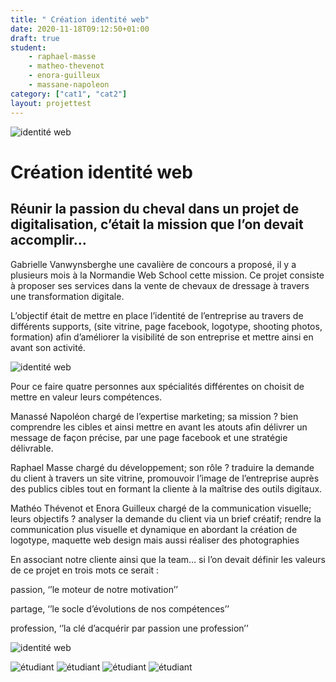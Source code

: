 ```yaml
---
title: " Création identité web"
date: 2020-11-18T09:12:50+01:00
draft: true
student:
    - raphael-masse
    - matheo-thevenot
    - enora-guilleux
    - massane-napoleon
category: ["cat1", "cat2"]   
layout: projettest
---
```


![identité web](/imagesprojets/Creation-Identité-Web/images/ciw02.png)

# Création identité web

## Réunir la passion du cheval dans un projet de digitalisation, c’était la mission que l’on devait accomplir…

Gabrielle Vanwynsberghe une cavalière de concours a proposé, il y a plusieurs mois à la Normandie Web School cette mission. Ce projet consiste à proposer ses services dans la vente de chevaux de dressage à travers une transformation digitale.

L’objectif était de mettre en place l’identité de l’entreprise au travers de différents supports, (site vitrine, page facebook, logotype, shooting photos, formation) afin d’améliorer la visibilité de son entreprise et mettre ainsi en avant son activité.

![identité web](/imagesprojets/Creation-Identité-Web/images/ciw03.jpg)

Pour ce faire quatre personnes aux spécialités différentes on choisit de mettre en valeur leurs compétences.

Manassé Napoléon chargé de l’expertise marketing; sa mission ? bien comprendre les cibles et ainsi mettre en avant les atouts afin délivrer un message de façon précise, par une page facebook et une stratégie délivrable.

Raphael Masse chargé du développement; son rôle ? traduire la demande du client à travers un site vitrine, promouvoir l’image de l’entreprise auprès des publics cibles tout en formant la cliente à la maîtrise des outils digitaux.

Mathéo Thévenot et Enora Guilleux chargé de la communication visuelle; leurs objectifs ? analyser la demande du client via un brief créatif; rendre la communication plus visuelle et dynamique en abordant la création de logotype, maquette web design mais aussi réaliser des photographies

En associant notre cliente ainsi que la team… si l’on devait définir les valeurs de ce projet en trois mots ce serait :

passion, ‘’le moteur de notre motivation’’

partage, ‘’le socle d’évolutions de nos compétences’’

profession, ‘’la clé d’acquérir par passion une profession’’

![identité web](/imagesprojets/Creation-Identité-Web/images/ciw01.jpg)

![étudiant](/imagesprojets/Creation-Identité-Web/participants/enoraguilleuxwd.png)
![étudiant](/imagesprojets/Creation-Identité-Web/participants/manassenapoleonm.png)
![étudiant](/imagesprojets/Creation-Identité-Web/participants/matheothevenotwd.jpg)
![étudiant](/imagesprojets/Creation-Identité-Web/participants/raphaelmassed.png)